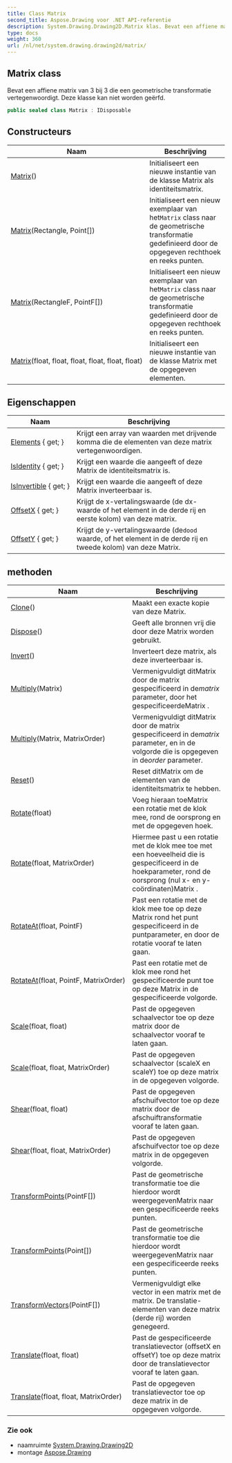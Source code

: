 ```yaml
---
title: Class Matrix
second_title: Aspose.Drawing voor .NET API-referentie
description: System.Drawing.Drawing2D.Matrix klas. Bevat een affiene matrix van 3 bij 3 die een geometrische transformatie vertegenwoordigt. Deze klasse kan niet worden geërfd.
type: docs
weight: 360
url: /nl/net/system.drawing.drawing2d/matrix/
---
```

## Matrix class

Bevat een affiene matrix van 3 bij 3 die een geometrische transformatie vertegenwoordigt. Deze klasse kan niet worden geërfd.

```csharp
public sealed class Matrix : IDisposable
```

## Constructeurs

| Naam | Beschrijving |
| --- | --- |
| [Matrix](matrix/#constructor)() | Initialiseert een nieuwe instantie van de klasse Matrix als identiteitsmatrix. |
| [Matrix](matrix/#constructor_2)(Rectangle, Point[]) | Initialiseert een nieuw exemplaar van het`Matrix` class naar de geometrische transformatie gedefinieerd door de opgegeven rechthoek en reeks punten. |
| [Matrix](matrix/#constructor_3)(RectangleF, PointF[]) | Initialiseert een nieuw exemplaar van het`Matrix` class naar de geometrische transformatie gedefinieerd door de opgegeven rechthoek en reeks punten. |
| [Matrix](matrix/#constructor_1)(float, float, float, float, float, float) | Initialiseert een nieuwe instantie van de klasse Matrix met de opgegeven elementen. |

## Eigenschappen

| Naam | Beschrijving |
| --- | --- |
| [Elements](../../system.drawing.drawing2d/matrix/elements/) { get; } | Krijgt een array van waarden met drijvende komma die de elementen van deze matrix vertegenwoordigen. |
| [IsIdentity](../../system.drawing.drawing2d/matrix/isidentity/) { get; } | Krijgt een waarde die aangeeft of deze Matrix de identiteitsmatrix is. |
| [IsInvertible](../../system.drawing.drawing2d/matrix/isinvertible/) { get; } | Krijgt een waarde die aangeeft of deze Matrix inverteerbaar is. |
| [OffsetX](../../system.drawing.drawing2d/matrix/offsetx/) { get; } | Krijgt de x-vertalingswaarde (de dx-waarde of het element in de derde rij en eerste kolom) van deze matrix. |
| [OffsetY](../../system.drawing.drawing2d/matrix/offsety/) { get; } | Krijgt de y-vertalingswaarde (de`dood` waarde, of het element in de derde rij en tweede kolom) van deze Matrix. |

## methoden

| Naam | Beschrijving |
| --- | --- |
| [Clone](../../system.drawing.drawing2d/matrix/clone/)() | Maakt een exacte kopie van deze Matrix. |
| [Dispose](../../system.drawing.drawing2d/matrix/dispose/)() | Geeft alle bronnen vrij die door deze Matrix worden gebruikt. |
| [Invert](../../system.drawing.drawing2d/matrix/invert/)() | Inverteert deze matrix, als deze inverteerbaar is. |
| [Multiply](../../system.drawing.drawing2d/matrix/multiply/#multiply)(Matrix) | Vermenigvuldigt ditMatrix door de matrix gespecificeerd in de*matrix* parameter, door het gespecificeerdeMatrix . |
| [Multiply](../../system.drawing.drawing2d/matrix/multiply/#multiply_1)(Matrix, MatrixOrder) | Vermenigvuldigt ditMatrix door de matrix gespecificeerd in de*matrix* parameter, en in de volgorde die is opgegeven in de*order* parameter. |
| [Reset](../../system.drawing.drawing2d/matrix/reset/)() | Reset ditMatrix om de elementen van de identiteitsmatrix te hebben. |
| [Rotate](../../system.drawing.drawing2d/matrix/rotate/#rotate)(float) | Voeg hieraan toeMatrix een rotatie met de klok mee, rond de oorsprong en met de opgegeven hoek. |
| [Rotate](../../system.drawing.drawing2d/matrix/rotate/#rotate_1)(float, MatrixOrder) | Hiermee past u een rotatie met de klok mee toe met een hoeveelheid die is gespecificeerd in de hoekparameter, rond de oorsprong (nul x- en y-coördinaten)Matrix . |
| [RotateAt](../../system.drawing.drawing2d/matrix/rotateat/#rotateat)(float, PointF) | Past een rotatie met de klok mee toe op deze Matrix rond het punt gespecificeerd in de puntparameter, en door de rotatie vooraf te laten gaan. |
| [RotateAt](../../system.drawing.drawing2d/matrix/rotateat/#rotateat_1)(float, PointF, MatrixOrder) | Past een rotatie met de klok mee rond het gespecificeerde punt toe op deze Matrix in de gespecificeerde volgorde. |
| [Scale](../../system.drawing.drawing2d/matrix/scale/#scale)(float, float) | Past de opgegeven schaalvector toe op deze matrix door de schaalvector vooraf te laten gaan. |
| [Scale](../../system.drawing.drawing2d/matrix/scale/#scale_1)(float, float, MatrixOrder) | Past de opgegeven schaalvector (scaleX en scaleY) toe op deze matrix in de opgegeven volgorde. |
| [Shear](../../system.drawing.drawing2d/matrix/shear/#shear)(float, float) | Past de opgegeven afschuifvector toe op deze matrix door de afschuiftransformatie vooraf te laten gaan. |
| [Shear](../../system.drawing.drawing2d/matrix/shear/#shear_1)(float, float, MatrixOrder) | Past de opgegeven afschuifvector toe op deze matrix in de opgegeven volgorde. |
| [TransformPoints](../../system.drawing.drawing2d/matrix/transformpoints/#transformpoints)(PointF[]) | Past de geometrische transformatie toe die hierdoor wordt weergegevenMatrix naar een gespecificeerde reeks punten. |
| [TransformPoints](../../system.drawing.drawing2d/matrix/transformpoints/#transformpoints_1)(Point[]) | Past de geometrische transformatie toe die hierdoor wordt weergegevenMatrix naar een gespecificeerde reeks punten. |
| [TransformVectors](../../system.drawing.drawing2d/matrix/transformvectors/)(PointF[]) | Vermenigvuldigt elke vector in een matrix met de matrix. De translatie-elementen van deze matrix (derde rij) worden genegeerd. |
| [Translate](../../system.drawing.drawing2d/matrix/translate/#translate)(float, float) | Past de gespecificeerde translatievector (offsetX en offsetY) toe op deze matrix door de translatievector vooraf te laten gaan. |
| [Translate](../../system.drawing.drawing2d/matrix/translate/#translate_1)(float, float, MatrixOrder) | Past de opgegeven translatievector toe op deze matrix in de opgegeven volgorde. |

### Zie ook

* naamruimte [System.Drawing.Drawing2D](../../system.drawing.drawing2d/)
* montage [Aspose.Drawing](../../)


